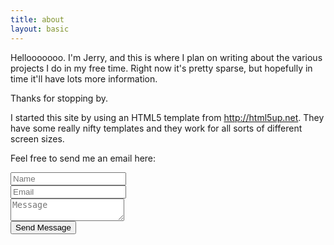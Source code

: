 ```yaml
---
title: about
layout: basic
---
```



Hellooooooo. I'm Jerry, and this is where I plan on writing about the various projects I do in my free time. Right now it's pretty sparse, but hopefully in time it'll have lots more information.

Thanks for stopping by.

I started this site by using an HTML5 template from http://html5up.net. They have some really nifty templates and they work for all sorts of different screen sizes.

Feel free to send me an email here:

<article class="box post">
<div class="container">

<form action="http://formspree.io/contact@jcecil.io" method="POST">
<input type="hidden" name="_subject" value="Contact Me from jcecil.io" />
<input type="hidden" name="_next" value="/about/thanks.html" />
<input type="text" name="_gotcha" style="display:none" />
<div class="row 50%">
<div class="6u"><input type="text" name="name" placeholder="Name" /></div>
<div class="6u"><input type="email" name="_replyto" placeholder="Email" /></div>
</div>
<div class="row 50%">
<div class="12u">
<textarea name="message" placeholder="Message"></textarea>
</div>
</div>
<div class="row">
<div class="12u">
<input type="submit" value="Send Message" />
</div>
</div>
</form>
</div>
</article>

